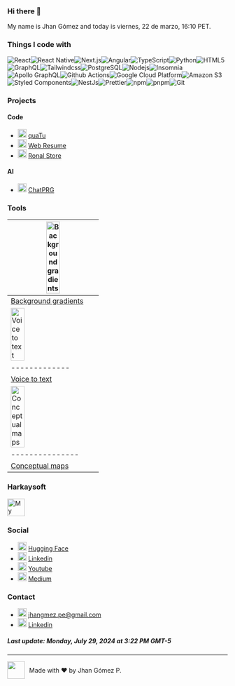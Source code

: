 ### Hi there 👋

My name is Jhan Gómez and today is viernes, 22 de marzo, 16:10 PET.

<h3>Things I code with</h3>
<p>
 <img alt="React" src="https://img.shields.io/badge/React-45b8d8?logo=react&style=flat-square&logoColor=white" /><img alt="React Native" src="https://img.shields.io/badge/React Native-20232A?logo=react&style=flat-square&logoColor=white" /><img alt="Next.js" src="https://img.shields.io/badge/Next.js-000000?logo=nextdotjs&style=flat-square&logoColor=white" /><img alt="Angular" src="https://img.shields.io/badge/Angular-DD0031?logo=angular&style=flat-square&logoColor=white" /><img alt="TypeScript" src="https://img.shields.io/badge/TypeScript-007ACC?logo=typescript&style=flat-square&logoColor=white" /><img alt="Python" src="https://img.shields.io/badge/Python-14354C?logo=python&style=flat-square&logoColor=white" /><img alt="HTML5" src="https://img.shields.io/badge/HTML5-E34F26?logo=html5&style=flat-square&logoColor=white" /><img alt="GraphQL" src="https://img.shields.io/badge/GraphQL-E10098?logo=graphql&style=flat-square&logoColor=white" /><img alt="Tailwindcss" src="https://img.shields.io/badge/Tailwindcss-0369a1?logo=tailwindcss&style=flat-square&logoColor=white" /><img alt="PostgreSQL" src="https://img.shields.io/badge/PostgreSQL-316192?logo=postgresql&style=flat-square&logoColor=white" /><img alt="Nodejs" src="https://img.shields.io/badge/Nodejs-43853d?logo=Node.js&style=flat-square&logoColor=white" /><img alt="Insomnia" src="https://img.shields.io/badge/Insomnia-5849BE?logo=insomnia&style=flat-square&logoColor=white" /><img alt="Apollo GraphQL" src="https://img.shields.io/badge/Apollo GraphQL-311C87?logo=apollo-graphql&style=flat-square&logoColor=white" /><img alt="Github Actions" src="https://img.shields.io/badge/Github Actions-2088FF?logo=github-actions&style=flat-square&logoColor=white" /><img alt="Google Cloud Platform" src="https://img.shields.io/badge/Google Cloud Platform-1a73e8?logo=google-cloud&style=flat-square&logoColor=white" /><img alt="Amazon S3" src="https://img.shields.io/badge/Amazon S3-569A31?logo=Amazon S3&style=flat-square&logoColor=white" /><img alt="Styled Components" src="https://img.shields.io/badge/Styled Components-db7092?logo=styled-components&style=flat-square&logoColor=white" /><img alt="NestJs" src="https://img.shields.io/badge/NestJs-ea2845?logo=nestjs&style=flat-square&logoColor=white" /><img alt="Prettier" src="https://img.shields.io/badge/Prettier-F7B93E?logo=prettier&style=flat-square&logoColor=black" /><img alt="npm" src="https://img.shields.io/badge/npm-CB3837?logo=npm&style=flat-square&logoColor=white" /><img alt="pnpm" src="https://img.shields.io/badge/pnpm-F69220?logo=pnpm&style=flat-square&logoColor=white" /><img alt="Git" src="https://img.shields.io/badge/Git-F05032?logo=git&style=flat-square&logoColor=white" />
</p>

### Projects

#### Code

- <img src="https://quatu.vercel.app/favicon.ico" alt='quatu' width="20"/> [quaTu](https://www.quatu.xyz)
- <img src="https://jhangmez.vercel.app/favicon.ico" alt='portafolio' width="20"/> [Web Resume](https://github.com/jhangmez/pagina)
- <img src="https://gamarra.vercel.app/favicon.ico" alt='portafolio' width="20"/> [Ronal Store](https://ronal.quatu.xyz)

#### AI

- <img src="https://cdn-avatars.huggingface.co/v1/production/uploads/644474219174daa2f6919d31/x0-nnMAxNtWqyaEaO_X71.jpeg" alt='hugginfaces me' width="20"/> [ChatPRG](https://huggingface.co/collections/jhangmez/chatprg-66a7354d248478833bd4bf40)

### Tools

| <img src="https://www.jhangmez.xyz/api/img?width=260&height=200&title=Mapas%20Conceptuales&description=null&bg=181211&color=D1D0CF" alt="Background gradients" width="40%"  />   |
| -------------------------------------------------------------------------------------------------------------------------------------------------------------------------------- |
| [Background gradients](https://www.jhangmez.xyz/tools/gradientcolor)                                                                                                             |
| <img src="https://www.jhangmez.xyz/api/img?width=260&height=200&title=Voice%20to%20Text&description=null&bg=0F1A1F&color=8ECEF9" alt="Voice to text" width="40%"  />             |
| -------------                                                                                                                                                                    |
| [Voice to text](https://www.jhangmez.xyz/tools/voicetospeech)                                                                                                                    |
| <img src="https://www.jhangmez.xyz/api/img?width=260&height=200&title=Generador%20de%20gradientes&description=null&bg=2d089a&color=ffffff" alt="Conceptual maps" width="40%"  /> |
| ---------------                                                                                                                                                                  |
| [Conceptual maps](https://www.jhangmez.xyz/tools/mapaconceptual)                                                                                                                 |

### Harkaysoft

<img src="https://avatars.githubusercontent.com/u/156686023?s=200&v=4" alt='My freelance company' width="40"/>

### Social

- <img src="https://huggingface.co/favicon.ico" alt='huggingface' width="20"/> [Hugging Face](https://huggingface.co/jhangmez)
- <img src="https://www.linkedin.com/favicon.ico" alt='linkedin' width="20"/> [Linkedin](https://linkedin.com/in/jhangmez/)
- <img src="https://youtube.com/favicon.ico" alt='youtube' width="20"/> [Youtube](https://youtube.com/@jhangmez/)
- <img src="https://miro.medium.com/v2/1*m-R_BkNf1Qjr1YbyOIJY2w.png" alt='medium' width="20"/> [Medium](https://medium.com/@jhangmez/)

### Contact

- <img src="https://ssl.gstatic.com/ui/v1/icons/mail/rfr/gmail.ico" alt='gmail' width="20"/> [jhangmez.pe@gmail.com](mailto:jhangmez.pe@gmail.com)
- <img src="https://www.linkedin.com/favicon.ico" alt='linkedin' width="20"/> [Linkedin](https://linkedin.com/in/jhangmez/)

##### Last update: Monday, July 29, 2024 at 3:22 PM GMT-5

---

<div style="display: flex; align-items: center; height: fit-content;">
  <img src="https://avatars.githubusercontent.com/u/60937214?v=4" width="40" style="margin-right: 10px;"/>
  <span>Made with ❤️ by Jhan Gómez P.</span>
</div>
